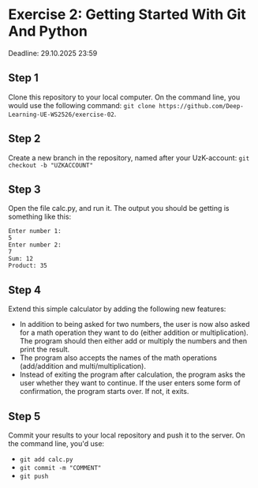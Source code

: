 # Exercise 2: Getting Started With Git And Python

Deadline: 29.10.2025 23:59 

## Step 1
Clone this repository to your local computer. On the command line, you would use the following command: `git clone https://github.com/Deep-Learning-UE-WS2526/exercise-02`.

## Step 2
Create a new branch in the repository, named after your UzK-account: `git checkout -b "UZKACCOUNT"`

## Step 3
Open the file calc.py, and run it. The output you should be getting is something like this:
```
Enter number 1: 
5
Enter number 2: 
7
Sum: 12
Product: 35
```

## Step 4
Extend this simple calculator by adding the following new features:

- In addition to being asked for two numbers, the user is now also asked for a math operation they want to do (either addition or multiplication). The program should then either add or multiply the numbers and then print the result.
- The program also accepts the names of the math operations (add/addition and multi/multiplication).
- Instead of exiting the program after calculation, the program asks the user whether they want to continue. If the user enters some form of confirmation, the program starts over. If not, it exits.

## Step 5
Commit your results to your local repository and push it to the server. On the command line, you'd use:
- `git add calc.py`
- `git commit -m "COMMENT"`
- `git push`
